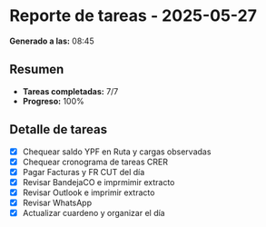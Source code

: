 # Reporte de tareas - 2025-05-27

**Generado a las:** 08:45

## Resumen

- **Tareas completadas:** 7/7
- **Progreso:** 100%

## Detalle de tareas

- [X] Chequear saldo YPF en Ruta y cargas observadas
- [X] Chequear cronograma de tareas CRER
- [X] Pagar Facturas y FR CUT del día
- [X] Revisar BandejaCO e imprmimir extracto
- [X] Revisar Outlook e imprimir extracto
- [X] Revisar WhatsApp
- [X] Actualizar cuardeno y organizar el día
